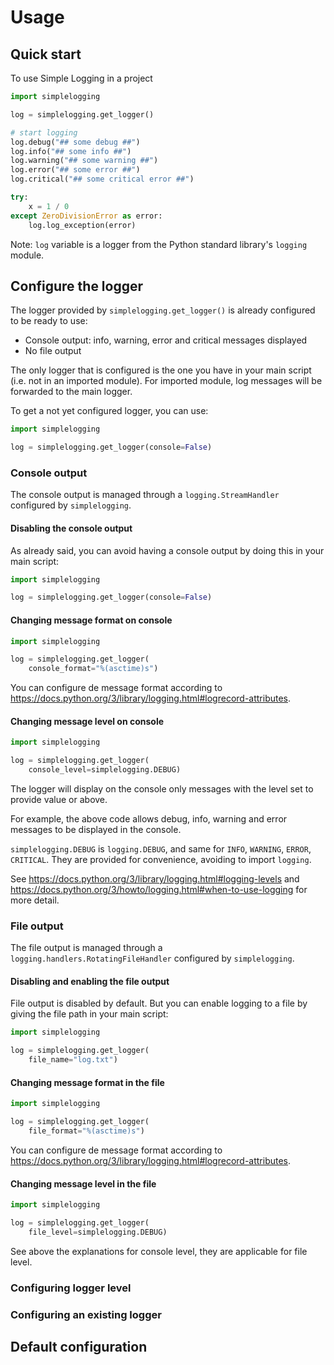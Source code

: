 # Usage

## Quick start
To use Simple Logging in a project

```python
import simplelogging

log = simplelogging.get_logger()

# start logging
log.debug("## some debug ##")
log.info("## some info ##")
log.warning("## some warning ##")
log.error("## some error ##")
log.critical("## some critical error ##")

try:
    x = 1 / 0
except ZeroDivisionError as error:
    log.log_exception(error)
```

Note: `log` variable is a logger from the Python standard library's `logging` module.

## Configure the logger

The logger provided by `simplelogging.get_logger()` is already configured to be ready to use:

* Console output: info, warning, error and critical messages displayed
* No file output

The only logger that is configured is the one you have in your main script (i.e. not in an imported module). For imported module, log messages will be forwarded to the main logger.

To get a not yet configured logger, you can use:
```python
import simplelogging

log = simplelogging.get_logger(console=False)
```

### Console output

The console output is managed through a `logging.StreamHandler` configured by `simplelogging`.

#### Disabling the console output

As already said, you can avoid having a console output by doing this in your main script:
```python
import simplelogging

log = simplelogging.get_logger(console=False)
```

#### Changing message format on console

```python
import simplelogging

log = simplelogging.get_logger(
    console_format="%(asctime)s")
```

You can configure de message format according to https://docs.python.org/3/library/logging.html#logrecord-attributes.

#### Changing message level on console

```python
import simplelogging

log = simplelogging.get_logger(
    console_level=simplelogging.DEBUG)
```

The logger will display on the console only messages with the level set to provide value or above.

For example, the above code allows debug, info, warning and error messages to be displayed in the console.

`simplelogging.DEBUG` is `logging.DEBUG`, and same for `INFO`, `WARNING`, `ERROR`, `CRITICAL`. They are provided for convenience, avoiding to import `logging`.

See https://docs.python.org/3/library/logging.html#logging-levels and https://docs.python.org/3/howto/logging.html#when-to-use-logging for more detail.

### File output

The file output is managed through a `logging.handlers.RotatingFileHandler` configured by `simplelogging`.

#### Disabling and enabling the file output

File output is disabled by default. But you can enable logging to a file by giving the file path in your main script:
```python
import simplelogging

log = simplelogging.get_logger(
    file_name="log.txt")
```

#### Changing message format in the file

```python
import simplelogging

log = simplelogging.get_logger(
    file_format="%(asctime)s")
```

You can configure de message format according to https://docs.python.org/3/library/logging.html#logrecord-attributes.

#### Changing message level in the file

```python
import simplelogging

log = simplelogging.get_logger(
    file_level=simplelogging.DEBUG)
```

See above the explanations for console level, they are applicable for file level.

### Configuring logger level

### Configuring an existing logger

## Default configuration